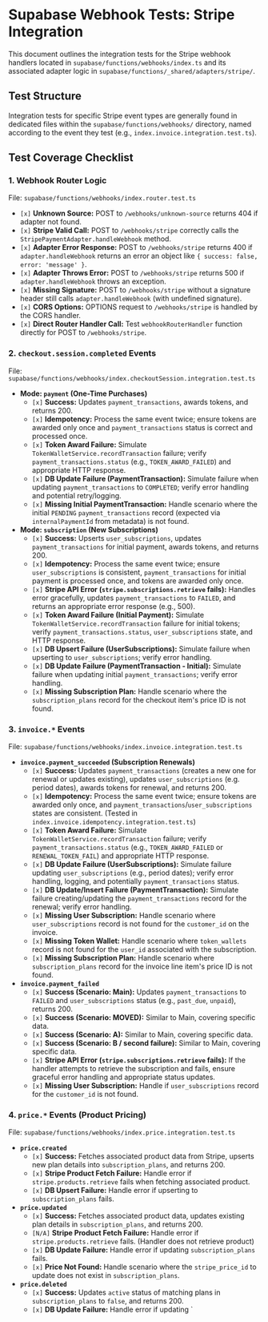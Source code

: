 # Supabase Webhook Tests: Stripe Integration

This document outlines the integration tests for the Stripe webhook handlers located in `supabase/functions/webhooks/index.ts` and its associated adapter logic in `supabase/functions/_shared/adapters/stripe/`.

## Test Structure

Integration tests for specific Stripe event types are generally found in dedicated files within the `supabase/functions/webhooks/` directory, named according to the event they test (e.g., `index.invoice.integration.test.ts`).

## Test Coverage Checklist

### 1. Webhook Router Logic

File: `supabase/functions/webhooks/index.router.test.ts`

*   `[x]` **Unknown Source:** POST to `/webhooks/unknown-source` returns 404 if adapter not found.
*   `[x]` **Stripe Valid Call:** POST to `/webhooks/stripe` correctly calls the `StripePaymentAdapter.handleWebhook` method.
*   `[x]` **Adapter Error Response:** POST to `/webhooks/stripe` returns 400 if `adapter.handleWebhook` returns an error an object like `{ success: false, error: 'message' }`.
*   `[x]` **Adapter Throws Error:** POST to `/webhooks/stripe` returns 500 if `adapter.handleWebhook` throws an exception.
*   `[x]` **Missing Signature:** POST to `/webhooks/stripe` without a signature header still calls `adapter.handleWebhook` (with undefined signature).
*   `[x]` **CORS Options:** OPTIONS request to `/webhooks/stripe` is handled by the CORS handler.
*   `[x]` **Direct Router Handler Call:** Test `webhookRouterHandler` function directly for POST to `/webhooks/stripe`.

### 2. `checkout.session.completed` Events

File: `supabase/functions/webhooks/index.checkoutSession.integration.test.ts`

*   **Mode: `payment` (One-Time Purchases)**
    *   `[x]` **Success:** Updates `payment_transactions`, awards tokens, and returns 200.
    *   `[x]` **Idempotency:** Process the same event twice; ensure tokens are awarded only once and `payment_transactions` status is correct and processed once.
    *   `[x]` **Token Award Failure:** Simulate `TokenWalletService.recordTransaction` failure; verify `payment_transactions.status` (e.g., `TOKEN_AWARD_FAILED`) and appropriate HTTP response.
    *   `[x]` **DB Update Failure (PaymentTransaction):** Simulate failure when updating `payment_transactions` to `COMPLETED`; verify error handling and potential retry/logging.
    *   `[x]` **Missing Initial PaymentTransaction:** Handle scenario where the initial `PENDING` `payment_transactions` record (expected via `internalPaymentId` from metadata) is not found.
*   **Mode: `subscription` (New Subscriptions)**
    *   `[x]` **Success:** Upserts `user_subscriptions`, updates `payment_transactions` for initial payment, awards tokens, and returns 200.
    *   `[x]` **Idempotency:** Process the same event twice; ensure `user_subscriptions` is consistent, `payment_transactions` for initial payment is processed once, and tokens are awarded only once.
    *   `[x]` **Stripe API Error (`stripe.subscriptions.retrieve` fails):** Handles error gracefully, updates `payment_transactions` to `FAILED`, and returns an appropriate error response (e.g., 500).
    *   `[x]` **Token Award Failure (Initial Payment):** Simulate `TokenWalletService.recordTransaction` failure for initial tokens; verify `payment_transactions.status`, `user_subscriptions` state, and HTTP response.
    *   `[x]` **DB Upsert Failure (UserSubscriptions):** Simulate failure when upserting to `user_subscriptions`; verify error handling.
    *   `[x]` **DB Update Failure (PaymentTransaction - Initial):** Simulate failure when updating initial `payment_transactions`; verify error handling.
    *   `[x]` **Missing Subscription Plan:** Handle scenario where the `subscription_plans` record for the checkout item's price ID is not found.

### 3. `invoice.*` Events

File: `supabase/functions/webhooks/index.invoice.integration.test.ts`

*   **`invoice.payment_succeeded` (Subscription Renewals)**
    *   `[x]` **Success:** Updates `payment_transactions` (creates a new one for renewal or updates existing), updates `user_subscriptions` (e.g. period dates), awards tokens for renewal, and returns 200.
    *   `[x]` **Idempotency:** Process the same event twice; ensure tokens are awarded only once, and `payment_transactions`/`user_subscriptions` states are consistent. (Tested in `index.invoice.idempotency.integration.test.ts`)
    *   `[x]` **Token Award Failure:** Simulate `TokenWalletService.recordTransaction` failure; verify `payment_transactions.status` (e.g., `TOKEN_AWARD_FAILED` or `RENEWAL_TOKEN_FAIL`) and appropriate HTTP response.
    *   `[x]` **DB Update Failure (UserSubscriptions):** Simulate failure updating `user_subscriptions` (e.g., period dates); verify error handling, logging, and potentially `payment_transactions` status.
    *   `[x]` **DB Update/Insert Failure (PaymentTransaction):** Simulate failure creating/updating the `payment_transactions` record for the renewal; verify error handling.
    *   `[x]` **Missing User Subscription:** Handle scenario where `user_subscriptions` record is not found for the `customer_id` on the invoice.
    *   `[x]` **Missing Token Wallet:** Handle scenario where `token_wallets` record is not found for the `user_id` associated with the subscription.
    *   `[x]` **Missing Subscription Plan:** Handle scenario where `subscription_plans` record for the invoice line item's price ID is not found.
*   **`invoice.payment_failed`**
    *   `[x]` **Success (Scenario: Main):** Updates `payment_transactions` to `FAILED` and `user_subscriptions` status (e.g., `past_due`, `unpaid`), returns 200.
    *   `[x]` **Success (Scenario: MOVED):** Similar to Main, covering specific data.
    *   `[x]` **Success (Scenario: A):** Similar to Main, covering specific data.
    *   `[x]` **Success (Scenario: B / second failure):** Similar to Main, covering specific data.
    *   `[x]` **Stripe API Error (`stripe.subscriptions.retrieve` fails):** If the handler attempts to retrieve the subscription and fails, ensure graceful error handling and appropriate status updates.
    *   `[x]` **Missing User Subscription:** Handle if `user_subscriptions` record for the `customer_id` is not found.

### 4. `price.*` Events (Product Pricing)

File: `supabase/functions/webhooks/index.price.integration.test.ts`

*   **`price.created`**
    *   `[x]` **Success:** Fetches associated product data from Stripe, upserts new plan details into `subscription_plans`, and returns 200.
    *   `[x]` **Stripe Product Fetch Failure:** Handle error if `stripe.products.retrieve` fails when fetching associated product.
    *   `[x]` **DB Upsert Failure:** Handle error if upserting to `subscription_plans` fails.
*   **`price.updated`**
    *   `[x]` **Success:** Fetches associated product data, updates existing plan details in `subscription_plans`, and returns 200.
    *   `[N/A]` **Stripe Product Fetch Failure:** Handle error if `stripe.products.retrieve` fails. (Handler does not retrieve product)
    *   `[x]` **DB Update Failure:** Handle error if updating `subscription_plans` fails.
    *   `[x]` **Price Not Found:** Handle scenario where the `stripe_price_id` to update does not exist in `subscription_plans`.
*   **`price.deleted`**
    *   `[x]` **Success:** Updates `active` status of matching plans in `subscription_plans` to `false`, and returns 200.
    *   `[x]` **DB Update Failure:** Handle error if updating `